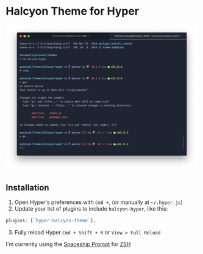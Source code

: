 # Halcyon Theme for Hyper

![demo](https://raw.githubusercontent.com/bchiang7/halcyon-hyper/master/images/demo.png)

## Installation

1. Open Hyper's preferences with `Cmd +`, (or manually at `~/.hyper.js`)
2. Update your list of plugins to include `halcyon-hyper`, like this:

```js
plugins: [`hyper-halcyon-theme`];
```

3. Fully reload Hyper `Cmd + Shift + R` or `View > Full Reload`

I'm currently using the [Spaceship Prompt](https://github.com/denysdovhan/spaceship-prompt) for [ZSH](http://zsh.org/)
